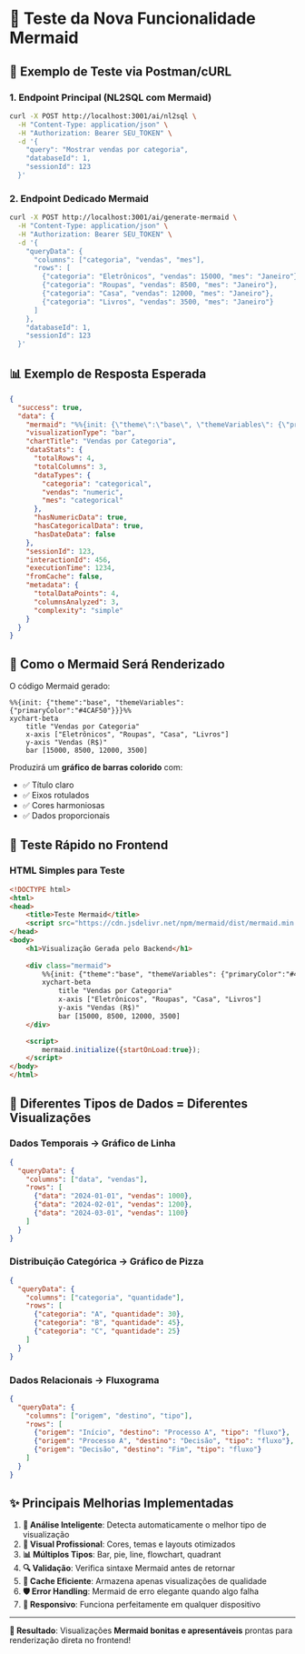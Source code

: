 # 🧪 Teste da Nova Funcionalidade Mermaid

## 📝 Exemplo de Teste via Postman/cURL

### **1. Endpoint Principal (NL2SQL com Mermaid)**

```bash
curl -X POST http://localhost:3001/ai/nl2sql \
  -H "Content-Type: application/json" \
  -H "Authorization: Bearer SEU_TOKEN" \
  -d '{
    "query": "Mostrar vendas por categoria",
    "databaseId": 1,
    "sessionId": 123
  }'
```

### **2. Endpoint Dedicado Mermaid**

```bash
curl -X POST http://localhost:3001/ai/generate-mermaid \
  -H "Content-Type: application/json" \
  -H "Authorization: Bearer SEU_TOKEN" \
  -d '{
    "queryData": {
      "columns": ["categoria", "vendas", "mes"],
      "rows": [
        {"categoria": "Eletrônicos", "vendas": 15000, "mes": "Janeiro"},
        {"categoria": "Roupas", "vendas": 8500, "mes": "Janeiro"},
        {"categoria": "Casa", "vendas": 12000, "mes": "Janeiro"},
        {"categoria": "Livros", "vendas": 3500, "mes": "Janeiro"}
      ]
    },
    "databaseId": 1,
    "sessionId": 123
  }'
```

## 📊 Exemplo de Resposta Esperada

```json
{
  "success": true,
  "data": {
    "mermaid": "%%{init: {\"theme\":\"base\", \"themeVariables\": {\"primaryColor\":\"#4CAF50\"}}}%%\nxychart-beta\n    title \"Vendas por Categoria\"\n    x-axis [\"Eletrônicos\", \"Roupas\", \"Casa\", \"Livros\"]\n    y-axis \"Vendas (R$)\"\n    bar [15000, 8500, 12000, 3500]",
    "visualizationType": "bar",
    "chartTitle": "Vendas por Categoria",
    "dataStats": {
      "totalRows": 4,
      "totalColumns": 3,
      "dataTypes": {
        "categoria": "categorical",
        "vendas": "numeric",
        "mes": "categorical"
      },
      "hasNumericData": true,
      "hasCategoricalData": true,
      "hasDateData": false
    },
    "sessionId": 123,
    "interactionId": 456,
    "executionTime": 1234,
    "fromCache": false,
    "metadata": {
      "totalDataPoints": 4,
      "columnsAnalyzed": 3,
      "complexity": "simple"
    }
  }
}
```

## 🎨 Como o Mermaid Será Renderizado

O código Mermaid gerado:

```mermaid
%%{init: {"theme":"base", "themeVariables": {"primaryColor":"#4CAF50"}}}%%
xychart-beta
    title "Vendas por Categoria"
    x-axis ["Eletrônicos", "Roupas", "Casa", "Livros"]
    y-axis "Vendas (R$)"
    bar [15000, 8500, 12000, 3500]
```

Produzirá um **gráfico de barras colorido** com:
- ✅ Título claro
- ✅ Eixos rotulados
- ✅ Cores harmoniosas
- ✅ Dados proporcionais

## 🚀 Teste Rápido no Frontend

### **HTML Simples para Teste**

```html
<!DOCTYPE html>
<html>
<head>
    <title>Teste Mermaid</title>
    <script src="https://cdn.jsdelivr.net/npm/mermaid/dist/mermaid.min.js"></script>
</head>
<body>
    <h1>Visualização Gerada pelo Backend</h1>
    
    <div class="mermaid">
        %%{init: {"theme":"base", "themeVariables": {"primaryColor":"#4CAF50"}}}%%
        xychart-beta
            title "Vendas por Categoria"
            x-axis ["Eletrônicos", "Roupas", "Casa", "Livros"]
            y-axis "Vendas (R$)"
            bar [15000, 8500, 12000, 3500]
    </div>

    <script>
        mermaid.initialize({startOnLoad:true});
    </script>
</body>
</html>
```

## 🔧 Diferentes Tipos de Dados = Diferentes Visualizações

### **Dados Temporais** → Gráfico de Linha
```json
{
  "queryData": {
    "columns": ["data", "vendas"],
    "rows": [
      {"data": "2024-01-01", "vendas": 1000},
      {"data": "2024-02-01", "vendas": 1200},
      {"data": "2024-03-01", "vendas": 1100}
    ]
  }
}
```

### **Distribuição Categórica** → Gráfico de Pizza
```json
{
  "queryData": {
    "columns": ["categoria", "quantidade"],
    "rows": [
      {"categoria": "A", "quantidade": 30},
      {"categoria": "B", "quantidade": 45},
      {"categoria": "C", "quantidade": 25}
    ]
  }
}
```

### **Dados Relacionais** → Fluxograma
```json
{
  "queryData": {
    "columns": ["origem", "destino", "tipo"],
    "rows": [
      {"origem": "Início", "destino": "Processo A", "tipo": "fluxo"},
      {"origem": "Processo A", "destino": "Decisão", "tipo": "fluxo"},
      {"origem": "Decisão", "destino": "Fim", "tipo": "fluxo"}
    ]
  }
}
```

## ✨ Principais Melhorias Implementadas

1. **🎯 Análise Inteligente**: Detecta automaticamente o melhor tipo de visualização
2. **🎨 Visual Profissional**: Cores, temas e layouts otimizados
3. **📊 Múltiplos Tipos**: Bar, pie, line, flowchart, quadrant
4. **🔍 Validação**: Verifica sintaxe Mermaid antes de retornar
5. **💾 Cache Eficiente**: Armazena apenas visualizações de qualidade
6. **🛡️ Error Handling**: Mermaid de erro elegante quando algo falha
7. **📱 Responsivo**: Funciona perfeitamente em qualquer dispositivo

---

**🎉 Resultado**: Visualizações **Mermaid bonitas e apresentáveis** prontas para renderização direta no frontend!

